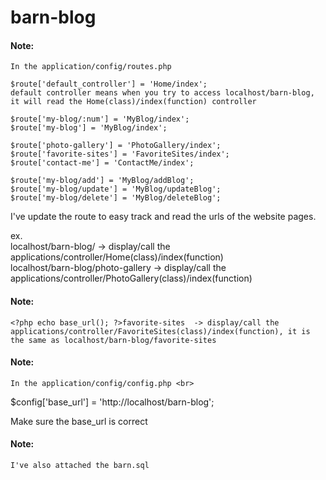 # barn-blog
 
#### Note: 
    In the application/config/routes.php

    $route['default_controller'] = 'Home/index'; 
    default controller means when you try to access localhost/barn-blog, it will read the Home(class)/index(function) controller
   
    $route['my-blog/:num'] = 'MyBlog/index';
    $route['my-blog'] = 'MyBlog/index'; 
    
    $route['photo-gallery'] = 'PhotoGallery/index';
    $route['favorite-sites'] = 'FavoriteSites/index'; 
    $route['contact-me'] = 'ContactMe/index'; 
    
    $route['my-blog/add'] = 'MyBlog/addBlog'; 
    $route['my-blog/update'] = 'MyBlog/updateBlog'; 
    $route['my-blog/delete'] = 'MyBlog/deleteBlog'; 
    

I've update the route to easy track and read the urls of the website pages.  <br>

ex. <br>
localhost/barn-blog/ -> display/call the applications/controller/Home(class)/index(function) <br>
localhost/barn-blog/photo-gallery -> display/call the applications/controller/PhotoGallery(class)/index(function) <br>
#### Note: 
    <?php echo base_url(); ?>favorite-sites  -> display/call the applications/controller/FavoriteSites(class)/index(function), it is the same as localhost/barn-blog/favorite-sites
 
#### Note: 
    In the application/config/config.php <br>

$config['base_url'] = 'http://localhost/barn-blog'; </br>

Make sure the base_url is correct <br>


#### Note: 
    I've also attached the barn.sql
